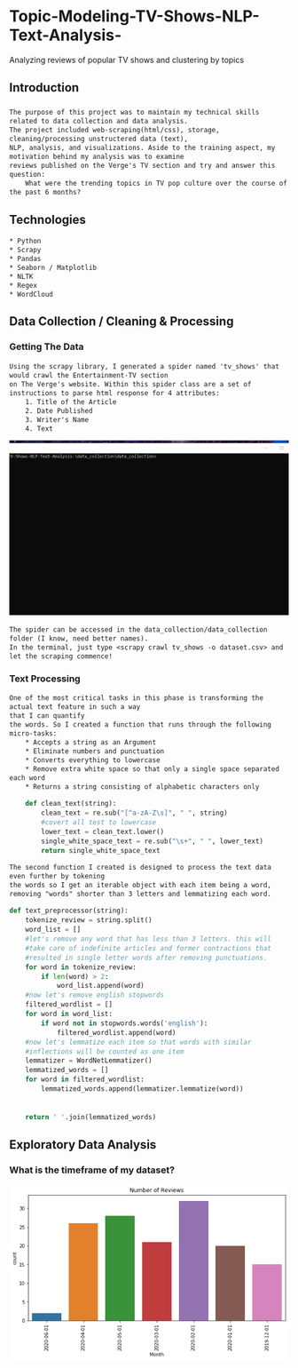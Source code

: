 # Topic-Modeling-TV-Shows-NLP-Text-Analysis-
Analyzing reviews of popular TV shows and clustering by topics

## Introduction
### 
    The purpose of this project was to maintain my technical skills related to data collection and data analysis. 
    The project included web-scraping(html/css), storage, cleaning/processing unstructered data (text), 
    NLP, analysis, and visualizations. Aside to the training aspect, my motivation behind my analysis was to examine
    reviews published on the Verge's TV section and try and answer this question: 
        What were the trending topics in TV pop culture over the course of the past 6 months?
       
       
## Technologies
    * Python
    * Scrapy
    * Pandas
    * Seaborn / Matplotlib
    * NLTK
    * Regex
    * WordCloud
    
## Data Collection / Cleaning &  Processing
### Getting The Data
    Using the scrapy library, I generated a spider named 'tv_shows' that would crawl the Entertainment-TV section
    on The Verge's website. Within this spider class are a set of instructions to parse html response for 4 attributes:
        1. Title of the Article
        2. Date Published
        3. Writer's Name
        4. Text 
![](images/scraping_gif.gif)
        
    The spider can be accessed in the data_collection/data_collection folder (I know, need better names).
    In the terminal, just type <scrapy crawl tv_shows -o dataset.csv> and let the scraping commence!
### Text Processing
    One of the most critical tasks in this phase is transforming the actual text feature in such a way 
    that I can quantify
    the words. So I created a function that runs through the following micro-tasks:
        * Accepts a string as an Argument 
        * Eliminate numbers and punctuation
        * Converts everything to lowercase
        * Remove extra white space so that only a single space separated each word
        * Returns a string consisting of alphabetic characters only

```python
    def clean_text(string):
        clean_text = re.sub("[^a-zA-Z\s]", " ", string)
        #covert all test to lowercase
        lower_text = clean_text.lower()
        single_white_space_text = re.sub("\s+", " ", lower_text)
        return single_white_space_text
```
            
    The second function I created is designed to process the text data even further by tokening 
    the words so I get an iterable object with each item being a word,
    removing "words" shorter than 3 letters and lemmatizing each word.
    
```python
def text_preprocessor(string):
    tokenize_review = string.split()
    word_list = []
    #let's remove any word that has less than 3 letters. this will 
    #take care of indefinite articles and former contractions that 
    #resulted in single letter words after removing punctuations.
    for word in tokenize_review:
        if len(word) > 2:
            word_list.append(word)
    #now let's remove english stopwords
    filtered_wordlist = []
    for word in word_list:
        if word not in stopwords.words('english'):
            filtered_wordlist.append(word)
    #now let's lemmatize each item so that words with similar 
    #inflections will be counted as one item
    lemmatizer = WordNetLemmatizer()
    lemmatized_words = []
    for word in filtered_wordlist:
        lemmatized_words.append(lemmatizer.lemmatize(word))
    

    return ' '.join(lemmatized_words) 
```

## Exploratory Data Analysis
### What is the timeframe of my dataset?
![](images/review_count_by_month.png)


        

